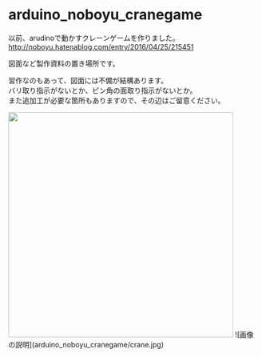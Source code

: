 # arduino_noboyu_cranegame

以前、arudinoで動かすクレーンゲームを作りました。
http://noboyu.hatenablog.com/entry/2016/04/25/215451


図面など製作資料の置き場所です。

習作なのもあって、図面には不備が結構あります。  
バリ取り指示がないとか、ピン角の面取り指示がないとか。  
また追加工が必要な箇所もありますので、その辺はご留意ください。

<img src="arduino_noboyu_cranegame/crane.jpg" width="450">
![画像の説明](arduino_noboyu_cranegame/crane.jpg)
